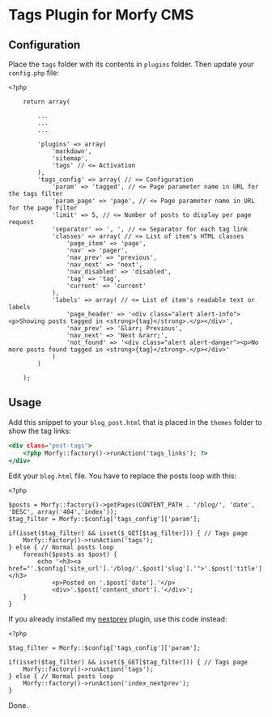 Tags Plugin for Morfy CMS
=========================

Configuration
-------------

Place the `tags` folder with its contents in `plugins` folder. Then update your `config.php` file:

~~~ .php
<?php

    return array(

        ...
        ...
        ...

        'plugins' => array(
            'markdown',
            'sitemap',
            'tags' // <= Activation
        ),
        'tags_config' => array( // <= Configuration
            'param' => 'tagged', // <= Page parameter name in URL for the tags filter
            'param_page' => 'page', // <= Page parameter name in URL for the page filter
            'limit' => 5, // <= Number of posts to display per page request
            'separator' => ', ', // <= Separator for each tag link
            'classes' => array( // <= List of item's HTML classes
                'page_item' => 'page',
                'nav' => 'pager',
                'nav_prev' => 'previous',
                'nav_next' => 'next',
                'nav_disabled' => 'disabled',
                'tag' => 'tag',
                'current' => 'current'
            ),
            'labels' => array( // <= List of item's readable text or labels
                'page_header' => '<div class="alert alert-info"><p>Showing posts tagged in <strong>{tag}</strong>.</p></div>',
                'nav_prev' => '&larr; Previous',
                'nav_next' => 'Next &rarr;',
                'not_found' => '<div class="alert alert-danger"><p>No more posts found tagged in <strong>{tag}</strong>.</p></div>'
            )
        )

    );
~~~

Usage
-----

Add this snippet to your `blog_post.html` that is placed in the `themes` folder to show the tag links:

~~~ .html
<div class="post-tags">
    <?php Morfy::factory()->runAction('tags_links'); ?>
</div>
~~~

Edit your `blog.html` file. You have to replace the posts loop with this:

~~~ .php
<?php

$posts = Morfy::factory()->getPages(CONTENT_PATH . '/blog/', 'date', 'DESC', array('404','index'));
$tag_filter = Morfy::$config['tags_config']['param'];

if(isset($tag_filter) && isset($_GET[$tag_filter])) { // Tags page
    Morfy::factory()->runAction('tags');
} else { // Normal posts loop
    foreach($posts as $post) {
        echo '<h3><a href="'.$config['site_url'].'/blog/'.$post['slug'].'">'.$post['title'].'</a></h3>                
            <p>Posted on '.$post['date'].'</p>    
            <div>'.$post['content_short'].'</div>';
    }
}
~~~

If you already installed my [nextprev](https://github.com/tovic/nextprev-plugin-for-morfy-cms "Next/Previous Navigation (Pagination) Plugin for Morfy CMS") plugin, use this code instead:

~~~ .php
<?php

$tag_filter = Morfy::$config['tags_config']['param'];

if(isset($tag_filter) && isset($_GET[$tag_filter])) { // Tags page
    Morfy::factory()->runAction('tags');
} else { // Normal posts loop
    Morfy::factory()->runAction('index_nextprev');
}
~~~

Done.
